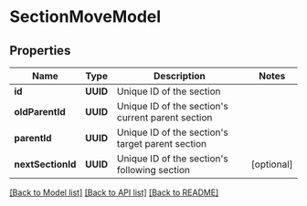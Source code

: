# SectionMoveModel

## Properties
Name | Type | Description | Notes
------------ | ------------- | ------------- | -------------
**id** | **UUID** | Unique ID of the section | 
**oldParentId** | **UUID** | Unique ID of the section&#39;s current parent section | 
**parentId** | **UUID** | Unique ID of the section&#39;s target parent section | 
**nextSectionId** | **UUID** | Unique ID of the section&#39;s following section | [optional] 

[[Back to Model list]](../README.md#documentation-for-models) [[Back to API list]](../README.md#documentation-for-api-endpoints) [[Back to README]](../README.md)


